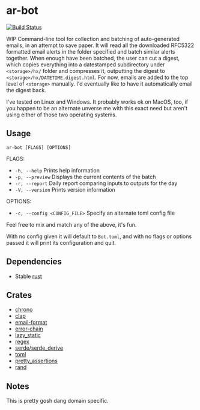 # ar-bot

[![Build Status](https://travis-ci.org/deciduously/ar-bot.svg?branch=master)](https://travis-ci.org/deciduously/ar-bot)

WIP Command-line tool for collection and batching of auto-generated emails, in an attempt to save paper.  It will read all the downloaded RFC5322 formatted email alerts in the folder specified and batch similar alerts together.  When enough have been batched, the user can cut a digest, which copies everything into a datestamped subdirectory under `<storage>/hx/` folder and compresses it, outputting the digest to `<storage>/hx/DATETIME.digest.html`.  For now, emails are added to the top level of `<storage>` manually.  I'd eventually like to have it automatically email the digest back.

I've tested on Linux and Windows. It probably works ok on MacOS, too, if you happen to be an alternate unverse me with this exact need but aren't using either of those two operating systems.

## Usage

`ar-bot [FLAGS] [OPTIONS]`

FLAGS:

* `-h, --help`       Prints help information
* `-p, --preview`    Displays the current contents of the batch
* `-r, --report`     Daily report comparing inputs to outputs for the day
* `-V, --version`    Prints version information

OPTIONS:

* `-c, --config <CONFIG_FILE>`    Specify an alternate toml config file

Feel free to mix and match any of the above, it's fun.

With no config given it will default to `Bot.toml`, and with no flags or options passed it will print its configuration and quit.

## Dependencies

* Stable [rust](https://www.rust-lang.org)

## Crates

* [chrono](https://github.com/chronotope/chrono)
* [clap](https://github.com/kbknapp/clap-rs)
* [email-format](https://github.com/mikedilger/email-format)
* [error-chain](https://github.com/rust-lang-nursery/error-chain)
* [lazy_static](https://github.com/rust-lang-nursery/lazy-static.rs)
* [regex](https://github.com/rust-lang/regex)
* [serde/serde_derive](https://serde.rs)
* [toml](https://github.com/alexcrichton/toml-rs)
* [pretty_assertions](https://github.com/colin-kiegel/rust-pretty-assertions)
* [rand](https://github.com/rust-lang-nursery/rand)

## Notes

This is pretty gosh dang domain specific.
